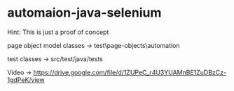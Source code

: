 # automaion-java-selenium

Hint: This is just a proof of concept

page object model classes -> test\page-objects\automation

test classes -> src/test/java/tests

Video -> https://drive.google.com/file/d/1ZUPeC_r4U3YUAMnBE1ZuDBzCz-1gdPeK/view